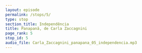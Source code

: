 ```yaml
---
layout: episode
permalink: /stops/5/
type: stop
section_title: Independência
title: Panapanã, de Carla Zaccagnini
page_rank: 5
stop_id: 5
audio_file: Carla_Zaccagnini_panapana_05_independencia.mp3
---
```

